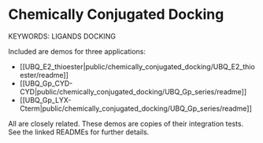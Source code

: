 Chemically Conjugated Docking
=============================

KEYWORDS: LIGANDS DOCKING

Included are demos for three applications:

* [[UBQ_E2_thioester|public/chemically_conjugated_docking/UBQ_E2_thioester/readme]]
* [[UBQ_Gp_CYD-CYD|public/chemically_conjugated_docking/UBQ_Gp_series/readme]]
* [[UBQ_Gp_LYX-Cterm|public/chemically_conjugated_docking/UBQ_Gp_series/readme]]

All are closely related.
These demos are copies of their integration tests.
See the linked READMEs for further details.
